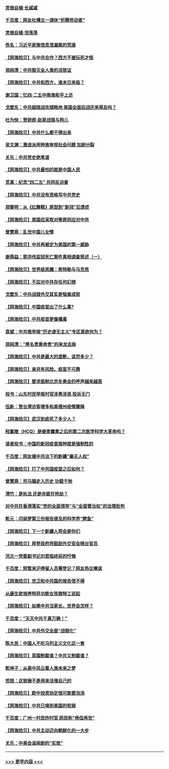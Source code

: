 #### [灵根自植‧长戚戚](../pages/nsc993/n12905585.md?t=04262201) 
#### [千百度：网友吐槽五一调休“折腾劳动者”](../pages/nsc993/n12905934.md?t=04262201) 
#### [灵根自植‧坦荡荡](../pages/nsc993/n12905562.md?t=04262201) 
#### [佚名：习近平家族信息泄漏案的荒唐](../pages/nsc993/n12904705.md?t=04262201) 
#### [【网海拾贝】与中共合作？西方不被玩死才怪](../pages/nsc993/n12903873.md?t=04262201) 
#### [郑纯清：中共毁灭全人类的活铁证](../pages/nsc993/n12903785.md?t=04262201) 
#### [【网海拾贝】中共和西方，谁末日来临？](../pages/nsc993/n12903482.md?t=04262201) 
#### [谢卫国：忆四‧二五中南海和平上访](../pages/nsc993/n12902192.md?t=04262201) 
#### [戈壁东：中共超限战攻城略地 美国全面应战还来得及吗？](../pages/nsc993/n12902297.md?t=04262201) 
#### [吐为快：贺骄郎‧赵家战狼与狗儿](../pages/nsc993/n12902280.md?t=04262201) 
#### [【网海拾贝】中共什么都干得出来](../pages/nsc993/n12897500.md?t=04262201) 
#### [吴文渊：激进派用种族审视社会问题 加剧分裂](../pages/nsc993/n12893881.md?t=04262201) 
#### [关乐：中共党史绝笔谣](../pages/nsc993/n12897270.md?t=04262201) 
#### [【网海拾贝】中共最怕的就是中国人民](../pages/nsc993/n12894705.md?t=04262201) 
#### [觅真：纪念“四二五” 共同反迫害](../pages/nsc993/n12894553.md?t=04262201) 
#### [【网海拾贝】中共没有资格写中共党史](../pages/nsc993/n12892231.md?t=04262201) 
#### [郑黎明：从《红舞鞋》原型到“新冠”后遗症](../pages/nsc993/n12890469.md?t=04262201) 
#### [【网海拾贝】美国应采取对等原则应对中共](../pages/nsc993/n12889176.md?t=04262201) 
#### [曾慧燕：乱世中国儿女情](../pages/nsc993/n12887931.md?t=04262201) 
#### [【网海拾贝】中共再被定为美国的第一威胁](../pages/nsc993/n12887580.md?t=04262201) 
#### [谢燕益：郭洪伟监狱死亡案件真相调查简述（一）](../pages/nsc993/n12885648.md?t=04262201) 
#### [【网海拾贝】世界级恶魔：希特勒与马克思](../pages/nsc993/n12884062.md?t=04262201) 
#### [【网海拾贝】不应对中共存任何幻想](../pages/nsc993/n12881460.md?t=04262201) 
#### [戈壁东：中共战狼外交其实是恼羞成怒](../pages/nsc993/n12880392.md?t=04262201) 
#### [【网海拾贝】中国疫苗出了什么事?](../pages/nsc993/n12879124.md?t=04262201) 
#### [【网海拾贝】中共疫苗更像播毒](../pages/nsc993/n12876631.md?t=04262201) 
#### [袁斌：中共推举报“历史虚无主义”专区意欲何为？](../pages/nsc993/n12876530.md?t=04262201) 
#### [郑纯清：“黑名贵黄命贵”的来龙去脉](../pages/nsc993/n12875589.md?t=04262201) 
#### [【网海拾贝】中共是最大的垄断，该罚多少？](../pages/nsc993/n12874006.md?t=04262201) 
#### [【网海拾贝】亲共有风险，疫苗不可靠](../pages/nsc993/n12872224.md?t=04262201) 
#### [【网海拾贝】要求抵制北京冬奥会的呼声越来越高](../pages/nsc993/n12868962.md?t=04262201) 
#### [投书：山东村民举报村官涉黑涉恶 投诉无门](../pages/nsc993/n12869726.md?t=04262201) 
#### [伍新：贺台湾访客增多和美德州疫情骤降](../pages/nsc993/n12865651.md?t=04262201) 
#### [【网海拾贝】武汉到底死了多少人？](../pages/nsc993/n12863707.md?t=04262201) 
#### [羟氯喹（HCQ）是继青霉素之后的第二次医学科学大革命吗？](../pages/nsc993/n12638564.md?t=04262201) 
#### [读者投书：中国的新冠疫苗接种就是强制性的](../pages/nsc993/n12859932.md?t=04262201) 
#### [千百度：网友揭中共治下的新疆“毫无人权”](../pages/nsc993/n12858385.md?t=04262201) 
#### [【网海拾贝】打了中共国疫苗之后如何？](../pages/nsc993/n12857866.md?t=04262201) 
#### [曾慧燕：司马璐走入历史 功载千秋](../pages/nsc993/n12856996.md?t=04262201) 
#### [清竹：是执法 还是赤匪在抢劫？](../pages/nsc993/n12856952.md?t=04262201) 
#### [对中共在香港落实“党的全面领导”与“全面管治权”的法理批判](../pages/nsc993/n12856929.md?t=04262201) 
#### [乾元：闫丽梦第三份报告提及的科学界“鳄鱼”](../pages/nsc993/n12855985.md?t=04262201) 
#### [【网海拾贝】下一个新疆人将会是你们](../pages/nsc993/n12855864.md?t=04262201) 
#### [【网海拾贝】拜登政府将鼓励外交官会晤台官员](../pages/nsc993/n12853615.md?t=04262201) 
#### [河北一党委副书记刘君临终前的忏悔](../pages/nsc993/n12849420.md?t=04262201) 
#### [千百度：短暂来沪停留人员需登记？网友热议嘲讽](../pages/nsc993/n12853497.md?t=04262201) 
#### [【网海拾贝】世卫和中共国的报告信不得](../pages/nsc993/n12850902.md?t=04262201) 
#### [从康生欲培养特异功能女孩做特工说起](../pages/nsc993/n12849289.md?t=04262201) 
#### [【网海拾贝】如果中共当家长，世界会怎样？](../pages/nsc993/n12848436.md?t=04262201) 
#### [千百度：“天灭中共千真万确！”](../pages/nsc993/n12845659.md?t=04262201) 
#### [【网海拾贝】中共外交全面“战狼化”](../pages/nsc993/n12845607.md?t=04262201) 
#### [陈大民：中国人不吃马列主义文化这一套](../pages/nsc993/n12842496.md?t=04262201) 
#### [【网海拾贝】英国制裁谁？中共又制裁谁？](../pages/nsc993/n12840909.md?t=04262201) 
#### [乾坤子：从美中风云看人类未来之梦](../pages/nsc993/n12840590.md?t=04262201) 
#### [苦胆：这铁锹不是用来活埋自己的](../pages/nsc993/n12839512.md?t=04262201) 
#### [【网海拾贝】欧中投资协定很可能要泡汤](../pages/nsc993/n12835122.md?t=04262201) 
#### [【网海拾贝】中共已嗅到美国的软弱](../pages/nsc993/n12832411.md?t=04262201) 
#### [千百度：广州一村民炸村官 网民称“杨佳再世”](../pages/nsc993/n12832380.md?t=04262201) 
#### [【网海拾贝】中共主动迈向朝鲜化的一大步](../pages/nsc993/n12829887.md?t=04262201) 
#### [关乐：中美会谈闹剧的“实效”](../pages/nsc993/n12826698.md?t=04262201) 

----
#### [ >>> 更早内容 <<< ](../indexes/nsc993-earlier.md)

